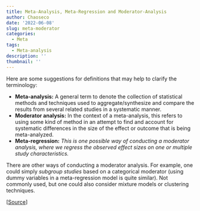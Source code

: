 ```yaml
---
title: Meta-Analysis, Meta-Regression and Moderator-Analysis
author: Chaoseco
date: '2022-06-08'
slug: meta-moderator
categories:
  - Meta
tags:
  - Meta-analysis
description: ''
thumbnail: ''
---
```


Here are some suggestions for definitions that may help to clarify the terminology:

- **Meta-analysis:** A general term to denote the collection of statistical methods and techniques used to aggregate/synthesize and compare the results from several related studies in a systematic manner.
- **Moderator analysis:** In the context of a meta-analysis, this refers to using some kind of method in an attempt to find and account for systematic differences in the size of the effect or outcome that is being meta-analyzed.
- **Meta-regression:** *This is one possible way of conducting a moderator analysis, where we regress the observed effect sizes on one or multiple study characteristics.*

There are other ways of conducting a moderator analysis. For example, one could simply *subgroup studies* based on a categorical moderator (using dummy variables in a meta-regression model is quite similar). Not commonly used, but one could also consider mixture models or clustering techniques.

[[Source](https://stats.stackexchange.com/questions/114104/difference-between-meta-analysis-meta-regression-and-moderator-analysis#:~:text=Moderator%20analysis%3A%20In%20the%20context%20of%20a%20meta-analysis%2C,the%20effect%20or%20outcome%20that%20is%20being%20meta-analyzed.)]